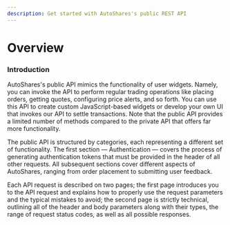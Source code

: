 ```yaml
---
description: Get started with AutoShares's public REST API
---
```


# Overview

### Introduction

AutoShares's public API mimics the functionality of user widgets. Namely, you can invoke the API to perform regular trading operations like placing orders, getting quotes, configuring price alerts, and so forth. You can use this API to create custom JavaScript-based widgets or develop your own UI that invokes our API to settle transactions. Note that the public API provides a limited number of methods compared to the private API that offers far more functionality.

The public API is structured by categories, each representing a different set of functionality. The first section — Authentication — covers the process of generating authentication tokens that must be provided in the header of all other requests. All subsequent sections cover different aspects of AutoShares, ranging from order placement to submitting user feedback.

Each API request is described on two pages; the first page introduces you to the API request and explains how to properly use the request parameters and the typical mistakes to avoid; the second page is strictly technical, outlining all of the header and body parameters along with their types, the range of request status codes, as well as all possible responses.

